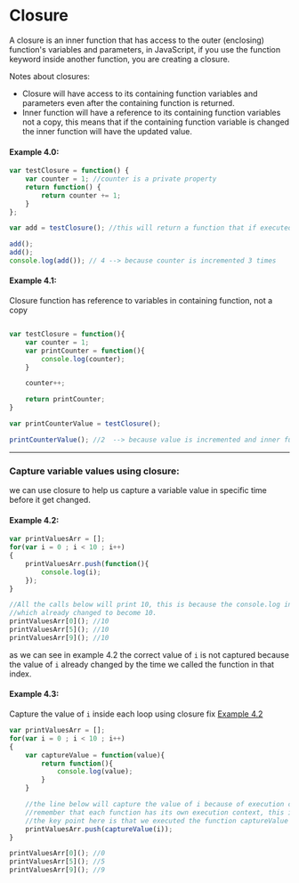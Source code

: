 # Closure
A closure is an inner function that has access to the outer (enclosing) function's variables and parameters, in JavaScript, if you use the function keyword inside another function, you are creating a closure.

Notes about closures:
* Closure will have access to its containing function variables and parameters even after the containing function is returned.
* Inner function will have a reference to its containing function variables not a copy, this means that if the containing function variable is changed the inner function will have the updated value.

#### Example 4.0:
```javascript
var testClosure = function() {
    var counter = 1; //counter is a private property
    return function() {
        return counter += 1;
    }
};

var add = testClosure(); //this will return a function that if executed will increment counter

add();
add();
console.log(add()); // 4 --> because counter is incremented 3 times
```

#### Example 4.1:

Closure function has reference to variables in containing function, not a copy

```javascript

var testClosure = function(){
    var counter = 1;
    var printCounter = function(){
        console.log(counter);
    }

    counter++;

    return printCounter;
}

var printCounterValue = testClosure();

printCounterValue(); //2  --> because value is incremented and inner function has reference to its containing function variables not copy

```

---


### Capture variable values using closure:

we can use closure to help us capture a variable value in specific time before it get changed.

#### Example 4.2:
```javascript
var printValuesArr = [];
for(var i = 0 ; i < 10 ; i++)
{
    printValuesArr.push(function(){
        console.log(i);
    });
}

//All the calls below will print 10, this is because the console.log inside each function is having a reference to i variables,
//which already changed to become 10.
printValuesArr[0](); //10
printValuesArr[5](); //10
printValuesArr[9](); //10
```

as we can see in example 4.2 the correct value of `i` is not captured because the value of `i` already changed by the time we called the function in that index.

#### Example 4.3:
Capture the value of `i` inside each loop using closure fix [Example 4.2](closure.md#example-42)

```javascript
var printValuesArr = [];
for(var i = 0 ; i < 10 ; i++)
{
    var captureValue = function(value){
        return function(){
            console.log(value);
        }
    }

    //the line below will capture the value of i because of execution context.
    //remember that each function has its own execution context, this is how closure is capturing the value of i.
    //the key point here is that we executed the function captureValue with specific i value, and it return a new function that is saving the parent function parameter value (i) correctly.
    printValuesArr.push(captureValue(i));
}

printValuesArr[0](); //0
printValuesArr[5](); //5
printValuesArr[9](); //9
```

